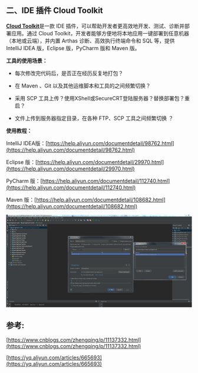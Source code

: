 ## **二、IDE 插件 Cloud Toolkit**

[**Cloud Toolkit**](http://mp.weixin.qq.com/s?__biz=MzU4NzU0MDIzOQ==&mid=2247485842&idx=1&sn=18489e421ddc25b5cc38ca2283836687&chksm=fdeb3bf2ca9cb2e451e20359b5b29347d1389736eed336813eb222cc921a1ccee1c95b34855d&scene=21#wechat_redirect)是一款 IDE 插件，可以帮助开发者更高效地开发、测试、诊断并部署应用。通过 Cloud Toolkit，开发者能够方便地将本地应用一键部署到任意机器（本地或云端），并内置 Arthas 诊断、高效执行终端命令和 SQL 等，提供 IntelliJ IDEA 版，Eclipse 版，PyCharm 版和 Maven 版。

**工具的使用场景：**

* 每次修改完代码后，是否正在经历反复地打包？

* 在 Maven 、Git 以及其他运维脚本和工具的之间频繁切换？

* 采用 SCP 工具上传？使用XShell或SecureCRT登陆服务器？替换部署包？重启？

* 文件上传到服务器指定目录，在各种 FTP、SCP 工具之间频繁切换 ？

**使用教程：**

IntelliJ IDEA版：[https://help.aliyun.com/documentdetail/98762.html](https://help.aliyun.com/documentdetail/98762.html)

Eclipse 版：[https://help.aliyun.com/documentdetail/29970.html](https://help.aliyun.com/documentdetail/29970.html)

PyCharm 版：[https://help.aliyun.com/documentdetail/112740.html](https://help.aliyun.com/documentdetail/112740.html)

Maven 版：[https://help.aliyun.com/documentdetail/108682.html](https://help.aliyun.com/documentdetail/108682.html)

![img](/static/image/微信截图_20191211105545.png)

## 参考:

[https://www.cnblogs.com/zhengqing/p/11137332.html](https://www.cnblogs.com/zhengqing/p/11137332.html)

[https://yq.aliyun.com/articles/665693](https://yq.aliyun.com/articles/665693)

